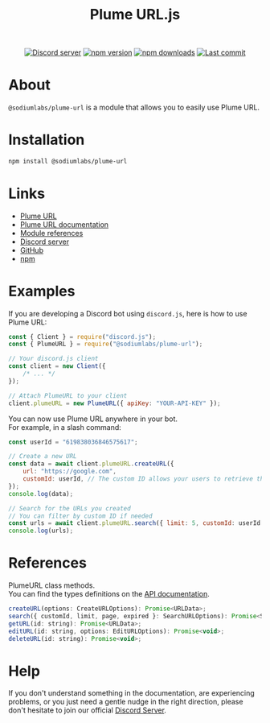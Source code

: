 <div align="center">
<br />
    <h1>Plume URL.js</h1>
    <br />
    <p>
        <a href="https://discord.gg/8PDXWSHH7k"><img src="https://img.shields.io/discord/1336303640725553213?color=5865F2&logo=discord&logoColor=white" alt="Discord server" /></a>
        <a href="https://www.npmjs.com/package/@sodiumlabs/plume-url"><img src="https://img.shields.io/npm/v/@sodiumlabs/plume-url.svg?maxAge=3600" alt="npm version" /></a>
        <a href="https://www.npmjs.com/package/@sodiumlabs/plume-url"><img src="https://img.shields.io/npm/dt/@sodiumlabs/plume-url.svg?maxAge=3600" alt="npm downloads" /></a>
        <a href="https://github.com/cbrra/plume-url.js/commits/main"><img alt="Last commit" src="https://img.shields.io/github/last-commit/cbrra/plume-url.js?logo=github&logoColor=ffffff" /></a>
    </p>
</div>

# About

`@sodiumlabs/plume-url` is a module that allows you to easily use Plume URL.

# Installation

```sh
npm install @sodiumlabs/plume-url
```

# Links

- [Plume URL](https://url.ptarmigan.xyz)
- [Plume URL documentation](https://url.ptarmigan.xyz/docs)
- [Module references](#references)
- [Discord server](https://discord.gg/8PDXWSHH7k)
- [GitHub](https://github.com/cbrra/plume-url.js)
- [npm](https://npmjs.com/package/@sodiumlabs/plume-url)

# Examples

If you are developing a Discord bot using `discord.js`, here is how to use Plume URL:

```js
const { Client } = require("discord.js");
const { PlumeURL } = require("@sodiumlabs/plume-url");

// Your discord.js client
const client = new Client({
    /* ... */
});

// Attach PlumeURL to your client
client.plumeURL = new PlumeURL({ apiKey: "YOUR-API-KEY" });
```

You can now use Plume URL anywhere in your bot. <br/>For example, in a slash command:

```js
const userId = "619838036846575617";

// Create a new URL
const data = await client.plumeURL.createURL({
    url: "https://google.com",
    customId: userId, // The custom ID allows your users to retrieve their URLs later
});
console.log(data);

// Search for the URLs you created
// You can filter by custom ID if needed
const urls = await client.plumeURL.search({ limit: 5, customId: userId });
console.log(urls);
```

# References

PlumeURL class methods. <br/> You can find the types definitions on the [API documentation](https://url.ptarmigan.xyz/docs).

```js
createURL(options: CreateURLOptions): Promise<URLData>;
search({ customId, limit, page, expired }: SearchURLOptions): Promise<SearchURLResults>;
getURL(id: string): Promise<URLData>;
editURL(id: string, options: EditURLOptions): Promise<void>;
deleteURL(id: string): Promise<void>;
```

# Help

If you don't understand something in the documentation, are experiencing problems, or you just need a gentle nudge in the right direction, please don't hesitate to join our official [Discord Server](https://discord.gg/8PDXWSHH7k).
